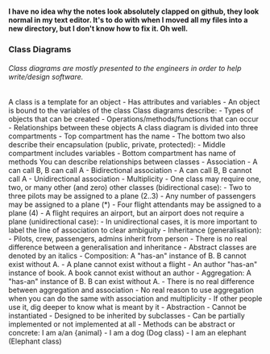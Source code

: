 #### I have no idea why the notes look absolutely clapped on github, they look normal in my text editor. It's to do with when I moved all my files into a new directory, but I don't know how to fix it. Oh well.

### Class Diagrams

###### Class diagrams are mostly presented to the engineers in order to help write/design software.

A class is a template for an object
    - Has attributes and variables
    - An object is bound to the variables of the class
Class diagrams describe:
    - Types of objects that can be created
    - Operations/methods/functions that can occur
    - Relationships between these objects
A class diagram is divided into three compartments
    - Top compartment has the name
    - The bottom two also describe their encapsulation (public, private, protected):
        - Middle compartment includes variables
        - Bottom compartment has name of methods
You can describe relationships between classes
    - Association 
        - A can call B, B can call A
            - Bidirectional association
        - A can call B, B cannot call A
            - Unidirectional association
    - Multiplicity
        - One class may require one, two, or many other (and zero) other classes (bidirectional case):
            - Two to three pilots may be assigned to a plane (2..3)
            - Any number of passengers may be assigned to a plane (*)
            - Four flight attendants may be assigned to a plane (4)
        - A flight requires an airport, but an airport does not require a plane (unidirectional case):
            - In unidirectional cases, it is more important to label the line of association to clear ambiguity
    - Inheritance (generalisation):
        - Pilots, crew, passengers, admins inherit from person
        - There is no real difference between a generalisation and inheritance
        - Abstract classes are denoted by an italics
    - Composition: A "has-an" instance of B. B cannot exist without A.
        - A plane cannot exist without a flight
        - An author "has-an" instance of book. A book cannot exist without an author
    - Aggregation: A "has-an" instance of B. B can exist without A.
        - There is no real difference between aggregation and association
            - No real reason to use aggregation when you can do the same with association and multiplicity
            - If other people use it, dig deeper to know what is meant by it
    - Abstraction
        - Cannot be instantiated
        - Designed to be inherited by subclasses
        - Can be partially implemented or not implemented at all
        - Methods can be abstract or concrete: I am a/an {animal}
            - I am a dog (Dog class)
            - I am an elephant (Elephant class)
